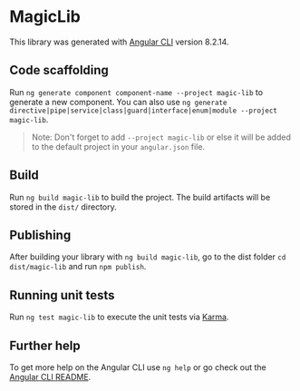 # MagicLib

This library was generated with [Angular CLI](https://github.com/angular/angular-cli) version 8.2.14.

## Code scaffolding

Run `ng generate component component-name --project magic-lib` to generate a new component. You can also use `ng generate directive|pipe|service|class|guard|interface|enum|module --project magic-lib`.
> Note: Don't forget to add `--project magic-lib` or else it will be added to the default project in your `angular.json` file. 

## Build

Run `ng build magic-lib` to build the project. The build artifacts will be stored in the `dist/` directory.

## Publishing

After building your library with `ng build magic-lib`, go to the dist folder `cd dist/magic-lib` and run `npm publish`.

## Running unit tests

Run `ng test magic-lib` to execute the unit tests via [Karma](https://karma-runner.github.io).

## Further help

To get more help on the Angular CLI use `ng help` or go check out the [Angular CLI README](https://github.com/angular/angular-cli/blob/master/README.md).
